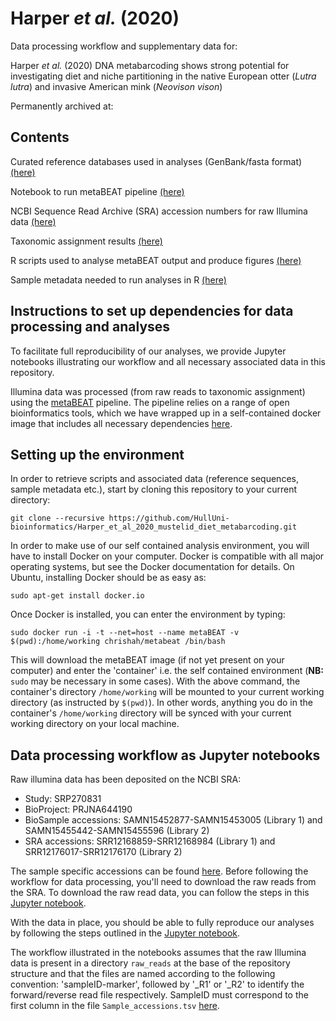# Harper *et al.* (2020)

Data processing workflow and supplementary data for:

Harper *et al.* (2020) DNA metabarcoding shows strong potential for investigating diet and niche partitioning in the native European otter (*Lutra lutra*) and invasive American mink (*Neovison vison*) 

Permanently archived at: 


## Contents

Curated reference databases used in analyses (GenBank/fasta format) [(here)](https://github.com/HullUni-bioinformatics/Harper_et_al_2020_mustelid_diet_metabarcoding/tree/master/Reference_database)

Notebook to run metaBEAT pipeline [(here)](https://github.com/HullUni-bioinformatics/Harper_et_al_2020_mustelid_diet_metabarcoding/tree/master/Jupyter_notebooks)

NCBI Sequence Read Archive (SRA) accession numbers for raw Illumina data [(here)](https://github.com/HullUni-bioinformatics/Harper_et_al_2020_mustelid_diet_metabarcoding/tree/master/Data/Sample_accessions.tsv)

Taxonomic assignment results [(here)](https://github.com/HullUni-bioinformatics/Harper_et_al_2020_mustelid_diet_metabarcoding/tree/master/Data/Taxonomic_assignment_results)

R scripts used to analyse metaBEAT output and produce figures [(here)](https://github.com/HullUni-bioinformatics/Harper_et_al_2020_mustelid_diet_metabarcoding/tree/master/R_scripts)

Sample metadata needed to run analyses in R [(here)](https://github.com/HullUni-bioinformatics/Harper_et_al_2020_mustelid_diet_metabarcoding/tree/master/Data/Sample_metadata)


## Instructions to set up dependencies for data processing and analyses

To facilitate full reproducibility of our analyses, we provide Jupyter notebooks illustrating our workflow and all necessary associated data in this repository.

Illumina data was processed (from raw reads to taxonomic assignment) using the [metaBEAT](https://github.com/HullUni-bioinformatics/metaBEAT) pipeline. The pipeline relies on a range of open bioinformatics tools, which we have wrapped up in a self-contained docker image that includes all necessary dependencies [here](https://hub.docker.com/r/chrishah/metabeat/).


## Setting up the environment

In order to retrieve scripts and associated data (reference sequences, sample metadata etc.), start by cloning this repository to your current directory:

```
git clone --recursive https://github.com/HullUni-bioinformatics/Harper_et_al_2020_mustelid_diet_metabarcoding.git
```

In order to make use of our self contained analysis environment, you will have to install Docker on your computer. Docker is compatible with all major operating systems, but see the Docker documentation for details. On Ubuntu, installing Docker should be as easy as:

```
sudo apt-get install docker.io
```

Once Docker is installed, you can enter the environment by typing:

```
sudo docker run -i -t --net=host --name metaBEAT -v $(pwd):/home/working chrishah/metabeat /bin/bash
```

This will download the metaBEAT image (if not yet present on your computer) and enter the 'container' i.e. the self contained environment (**NB:** ```sudo``` may be necessary in some cases). With the above command, the container's directory ```/home/working``` will be mounted to your current working directory (as instructed by ```$(pwd)```). In other words, anything you do in the container's ```/home/working``` directory will be synced with your current working directory on your local machine.


## Data processing workflow as Jupyter notebooks

Raw illumina data has been deposited on the NCBI SRA:
- Study: SRP270831
- BioProject: PRJNA644190
- BioSample accessions: SAMN15452877-SAMN15453005 (Library 1) and SAMN15455442-SAMN15455596 (Library 2)
- SRA accessions: SRR12168859-SRR12168984 (Library 1) and SRR12176017-SRR12176170 (Library 2)


The sample specific accessions can be found [here](https://github.com/HullUni-bioinformatics/Harper_et_al_2020_mustelid_diet_metabarcoding/tree/master/Data/Sample_accessions.tsv). Before following the workflow for data processing, you'll need to download the raw reads from the SRA. To download the raw read data, you can follow the steps in this [Jupyter notebook](https://github.com/HullUni-bioinformatics/Harper_et_al_2020_mustelid_diet_metabarcoding/tree/master/raw_reads/How_to_download_from_SRA.ipynb).

With the data in place, you should be able to fully reproduce our analyses by following the steps outlined in the [Jupyter notebook](https://github.com/HullUni-bioinformatics/Harper_et_al_2020_mustelid_diet_metabarcoding/tree/master/Jupyter_notebooks).

The workflow illustrated in the notebooks assumes that the raw Illumina data is present in a directory ```raw_reads``` at the base of the repository structure and that the files are named according to the following convention: 'sampleID-marker', followed by '_R1' or '_R2' to identify the forward/reverse read file respectively. SampleID must correspond to the first column in the file ```Sample_accessions.tsv``` [here](https://github.com/HullUni-bioinformatics/Harper_et_al_2020_mustelid_diet_metabarcoding/tree/master/Data/Sample_accessions.tsv).
